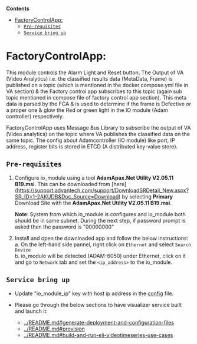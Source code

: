 **Contents**

- [FactoryControlApp:](#factorycontrolapp)
  - [`Pre-requisites`](#pre-requisites)
  - [`Service bring up`](#service-bring-up)

# FactoryControlApp:

This module controls the Alarm Light and Reset button.
The Output of VA (Video Analytics) i.e. the classified results data (MetaData, Frame) is published on a topic (which is mentioned in the docker compose.yml file in VA section) & the Factory control app subscribes to this topic (again sub topic mentioned in compose file of factory control app section). This meta data is parsed by the FCA & is used to determine if the frame is Defective or a proper one & glow the Red or green light in the IO module (Adam controller) respectively.

FactoryControlApp uses Message Bus Library to subscribe the output of VA (Video analytics) on the topic where VA publishes the classified data on the same topic.
The config about Adamcontroller (IO module) like port, IP address, register bits is stored in ETCD (A distributed key-value store).

## `Pre-requisites`

1. Configure io_module using a tool **AdamApax.Net Utility V2.05.11 B19.msi**. This can be downloaded from [here]
   (https://support.advantech.com/support/DownloadSRDetail_New.aspx?SR_ID=1-2AKUDB&Doc_Source=Download) by selecting **Primary** Download Site with the **AdamApax.Net Utility V2.05.11 B19.msi**.

    **Note**: System from which io_module is configures and io_module both should be in same subnet.
    During the next step, if password prompt is asked then the password is "00000000"

2. Install and open the downloaded app and follow the below instructions:<br>
    a. On the left-hand side pannel, right click on `Ethernet` and select `Search Device`<br>
    b. io_module will be detected (ADAM-6050) under Ethernet, click on it and go to `Network` tab and set the `<ip_address>` to the io_module.<br>


## `Service bring up`

* Update "io_module_ip" key with host ip address in the [config](config.json) file.

* Please go through the below sections to have visualizer service built
  and launch it:
  - [../README.md#generate-deployment-and-configuration-files](https://github.com/open-edge-insights/eii-core/blob/master/README.md#generate-deployment-and-configuration-files)
  - [../README.md#provision](https://github.com/open-edge-insights/eii-core/blob/master/README.md#provision)
  - [../README.md#build-and-run-eii-videotimeseries-use-cases](https://github.com/open-edge-insights/eii-core/blob/master/README.md#build-and-run-eii-videotimeseries-use-cases)

